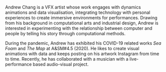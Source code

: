 Andrew Chang is a VFX artist whose work engages with dynamics animations and data visualisation, integrating technology with personal experiences to create immersive environments for performances. Drawing from his background in computational arts and industrial design, Andrew is interested in experimenting with the relationship between computer and people by telling his story through computational methods.

During the pandemic, Andrew has exhibited his COVID-19 related works _Sea Foam_ and _The Map_ at A&SM#4.5 (2020). He likes to create visual animations with data and keeps posting on his artwork Instagram from time to time. Recently, he has collaborated with a musician with a live-performance based audio-visual project.
